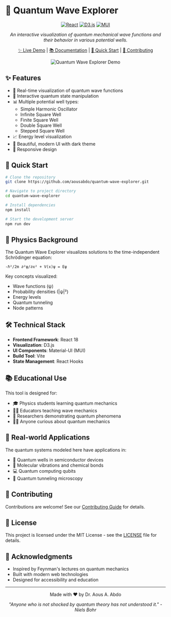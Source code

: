# 🌊 Quantum Wave Explorer

<div align="center">

[![React](https://img.shields.io/badge/React-18.2.0-61DAFB?style=for-the-badge&logo=react)](https://reactjs.org/)
[![D3.js](https://img.shields.io/badge/D3.js-7.8.5-F9A03C?style=for-the-badge&logo=d3.js)](https://d3js.org/)
[![MUI](https://img.shields.io/badge/MUI-5.14.5-007FFF?style=for-the-badge&logo=mui)](https://mui.com/)

*An interactive visualization of quantum mechanical wave functions and their behavior in various potential wells.*

[✨ Live Demo](#) | [📚 Documentation](#) | [🚀 Quick Start](#quick-start) | [🤝 Contributing](#contributing)

![Quantum Wave Explorer Demo](demo.gif)

</div>

## ✨ Features

- 🎯 Real-time visualization of quantum wave functions
- 🔄 Interactive quantum state manipulation
- 📊 Multiple potential well types:
  - Simple Harmonic Oscillator
  - Infinite Square Well
  - Finite Square Well
  - Double Square Well
  - Stepped Square Well
- 📈 Energy level visualization
- 🎨 Beautiful, modern UI with dark theme
- 📱 Responsive design

## 🚀 Quick Start

```bash
# Clone the repository
git clone https://github.com/aousabdo/quantum-wave-explorer.git

# Navigate to project directory
cd quantum-wave-explorer

# Install dependencies
npm install

# Start the development server
npm run dev
```

## 🧪 Physics Background

The Quantum Wave Explorer visualizes solutions to the time-independent Schrödinger equation:

```
-ℏ²/2m ∂²ψ/∂x² + V(x)ψ = Eψ
```

Key concepts visualized:
- Wave functions (ψ)
- Probability densities (|ψ|²)
- Energy levels
- Quantum tunneling
- Node patterns

## 🛠️ Technical Stack

- **Frontend Framework**: React 18
- **Visualization**: D3.js
- **UI Components**: Material-UI (MUI)
- **Build Tool**: Vite
- **State Management**: React Hooks

## 📚 Educational Use

This tool is designed for:

- 🎓 Physics students learning quantum mechanics
- 👩‍🏫 Educators teaching wave mechanics
- 🔬 Researchers demonstrating quantum phenomena
- 👩‍💻 Anyone curious about quantum mechanics

## 🎯 Real-world Applications

The quantum systems modeled here have applications in:

- 🔋 Quantum wells in semiconductor devices
- 🧬 Molecular vibrations and chemical bonds
- 💻 Quantum computing qubits
- 📡 Quantum tunneling microscopy

## 🤝 Contributing

Contributions are welcome! See our [Contributing Guide](CONTRIBUTING.md) for details.

## 📝 License

This project is licensed under the MIT License - see the [LICENSE](LICENSE) file for details.

## 🙏 Acknowledgments

- Inspired by Feynman's lectures on quantum mechanics
- Built with modern web technologies
- Designed for accessibility and education

---

<div align="center">

Made with ❤️ by Dr. Aous A. Abdo

*"Anyone who is not shocked by quantum theory has not understood it." - Niels Bohr*

</div>
